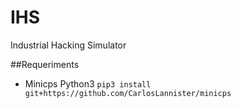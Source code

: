 # IHS
Industrial Hacking Simulator

##Requeriments 
- Minicps Python3 `pip3 install git+https://github.com/CarlosLannister/minicps`
